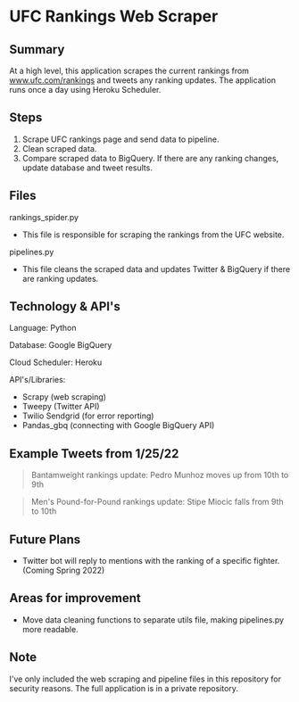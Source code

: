 # UFC Rankings Web Scraper

## Summary
At a high level, this application scrapes the current rankings from www.ufc.com/rankings and tweets any ranking updates. The application runs once a day using Heroku Scheduler.

## Steps
1) Scrape UFC rankings page and send data to pipeline.
2) Clean scraped data.
3) Compare scraped data to BigQuery. If there are any ranking changes, update database and tweet results.

## Files
rankings_spider.py
- This file is responsible for scraping the rankings from the UFC website.

pipelines.py
- This file cleans the scraped data and updates Twitter & BigQuery if there are ranking updates.

## Technology & API's
Language: Python

Database: Google BigQuery

Cloud Scheduler: Heroku

API's/Libraries: 
- Scrapy (web scraping)
- Tweepy (Twitter API)
- Twilio Sendgrid (for error reporting)
- Pandas_gbq (connecting with Google BigQuery API)

## Example Tweets from 1/25/22
> Bantamweight rankings update: Pedro Munhoz moves up from 10th to 9th

> Men's Pound-for-Pound rankings update: Stipe Miocic falls from 9th to 10th

## Future Plans
- Twitter bot will reply to mentions with the ranking of a specific fighter. (Coming Spring 2022)

## Areas for improvement
- Move data cleaning functions to separate utils file, making pipelines.py more readable.

## Note
I've only included the web scraping and pipeline files in this repository for security reasons. The full application is in a private repository.
